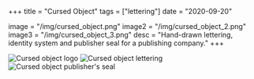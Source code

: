 +++
title = "Cursed Object"
tags = ["lettering"]
date = "2020-09-20"

image = "/img/cursed_object.png"
image2 = "/img/cursed_object_2.png"
image3 = "/img/cursed_object_3.png"
desc = "Hand-drawn lettering, identity system and publisher seal for a publishing company."
+++

![Cursed object logo](/img/cursed_object.png "Cursed object logo and sigil")
![Cursed object lettering](/img/cursed_object_2.png "Cursed object lettering")
![Cursed object publisher's seal](/img/cursed_object_3.png "Cursed object publisher's seal")
